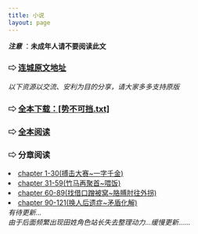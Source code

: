 ```yaml
---
title: 小说
layout: page
---
```


<span class="warn">***注意*** ：**未成年人请不要阅读此文** </span>

### ⇨ [连城原文地址](http://www.lcread.com/bookpage/262731/)

<div class="line"></div>

*以下资源以交流、安利为目的分享，请大家多多支持原版*

<div class="text-hidden">
<h3 class="text-hidden"> ⇨ <a class="text-hidden" href="{{ site.baseurl }}/assets/势不可挡.txt" download>全本下载：[势不可挡.txt]</a></h3>

<h3 class="text-hidden"> ⇨ <a class="text-hidden" href="{{ site.baseurl }}/assets/势不可挡.txt">全本阅读</a></h3>

<h3 class="text-hidden"> ⇨ 分章阅读</h3>
<li><a class="text-hidden" href="{{ site.baseurl }}/novels/ch1-30.html">chapter 1-30(搏击大赛~一字千金)</a></li>
<li><a class="text-hidden" href="{{ site.baseurl }}/novels/ch31-59.html">chapter 31-59(竹马再聚首~喂饭)</a></li>
<li><a class="text-hidden" href="{{ site.baseurl }}/novels/ch60-89.html">chapter 60-89(找借口蹭被窝~胳膊肘往外拐)</a></li>
<li><a class="text-hidden" href="{{ site.baseurl }}/novels/ch90-121.html">chapter 90-121(换人后遗症~矛盾化解)</a></li>
<i>有待更新...</i>
<br />
<i>由于后面频繁出现田姓角色站长失去整理动力…缓慢更新……</i>
</div>

